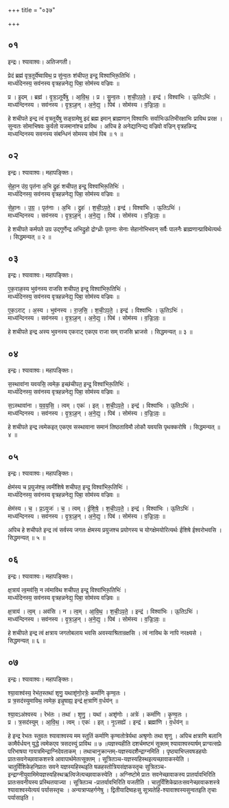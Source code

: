 +++
title = "०३७"

+++


## ०१
इन्द्रः। श्यावाश्वः। अतिजगती।

प्रेदं ब्रह्म॑ वृत्र॒तूर्ये॑ष्वाविथ॒ प्र सु॑न्व॒तः श॑चीपत॒ इन्द्र॒ विश्वा॑भिरू॒तिभिः॑ ।  
माध्यं॑दिनस्य॒ सव॑नस्य वृत्रहन्ननेद्य॒ पिबा॒ सोम॑स्य वज्रिवः ॥

प्र । इ॒दम् । ब्रह्म॑ । वृ॒त्र॒ऽतूर्ये॑षु । आ॒वि॒थ॒ । प्र । सु॒न्व॒तः । श॒ची॒ऽप॒ते॒ । इन्द्र॑ । विश्वा॑भिः । ऊ॒तिऽभिः॑ ।  
माध्य॑न्दिनस्य । सव॑नस्य । वृ॒त्र॒ऽह॒न् । अ॒ने॒द्य॒ । पिब॑ । सोम॑स्य । व॒ज्रि॒ऽवः॒ ॥

हे शचीपते इन्द्र त्वं वृत्रतूर्येषु सङ्ग्रामेषु इदं ब्रह्म इमान् ब्राह्मणान् विश्वाभिः सर्वाभिःऊतिभीरक्षाभिः प्राविथ प्ररक्ष । सुन्वतः सोमाभिषवः कुर्वतो यजमानांश्च प्राविथ । अपिच हे अनेद्यानिन्द्य वज्रिवो वज्रिन् वृत्रहन्निन्द्र माध्यन्दिनस्य सवनस्य संबन्धिनं सोमस्य सोमं पिब ॥ १ ॥

## ०२
इन्द्रः। श्यावाश्वः। महापङ्क्तिः।

से॒हा॒न उ॑ग्र॒ पृत॑ना अ॒भि द्रुहः॑ शचीपत॒ इन्द्र॒ विश्वा॑भिरू॒तिभिः॑ ।  
माध्यं॑दिनस्य॒ सव॑नस्य वृत्रहन्ननेद्य॒ पिबा॒ सोम॑स्य वज्रिवः ॥

से॒हा॒नः । उ॒ग्र॒ । पृत॑नाः । अ॒भि । द्रुहः॑ । श॒ची॒ऽप॒ते॒ । इन्द्र॑ । विश्वा॑भिः । ऊ॒तिऽभिः॑ ।  
माध्य॑न्दिनस्य । सव॑नस्य । वृ॒त्र॒ऽह॒न् । अ॒ने॒द्य॒ । पिब॑ । सोम॑स्य । व॒ज्रि॒ऽवः॒ ॥

हे शचीपते कर्मपते उग्र उद्गूर्णेन्द्र अभिद्रुहो द्रोग्ध्रीः पृतनाः सेनाः सेहानोभिभवन् सर्वैः पालनैः ब्राह्मणान्प्राविथेत्यर्थः । सिद्धमन्यत् ॥ २ ॥

## ०३
इन्द्रः। श्यावाश्वः। महापङ्क्तिः।

ए॒क॒राळ॒स्य भुव॑नस्य राजसि शचीपत॒ इन्द्र॒ विश्वा॑भिरू॒तिभिः॑ ।  
माध्यं॑दिनस्य॒ सव॑नस्य वृत्रहन्ननेद्य॒ पिबा॒ सोम॑स्य वज्रिवः ॥

ए॒क॒ऽराट् । अ॒स्य । भुव॑नस्य । रा॒ज॒सि॒ । श॒ची॒ऽप॒ते॒ । इन्द्र॑ । विश्वा॑भिः । ऊ॒तिऽभिः॑ ।  
माध्य॑न्दिनस्य । सव॑नस्य । वृ॒त्र॒ऽह॒न् । अ॒ने॒द्य॒ । पिब॑ । सोम॑स्य । व॒ज्रि॒ऽवः॒ ॥

हे शचीपते इन्द्र अस्य भुवनस्य एकराट् एकएव राजा सम् राजसि भ्राजसे । सिद्धमन्यत् ॥ ३ ॥

## ०४
इन्द्रः। श्यावाश्वः। महापङ्क्तिः।

स॒स्थावा॑ना यवयसि॒ त्वमेक॒ इच्छ॑चीपत॒ इन्द्र॒ विश्वा॑भिरू॒तिभिः॑ ।  
माध्यं॑दिनस्य॒ सव॑नस्य वृत्रहन्ननेद्य॒ पिबा॒ सोम॑स्य वज्रिवः ॥

स॒ऽस्थावा॑ना । य॒व॒य॒सि॒ । त्वम् । एकः॑ । इत् । श॒ची॒ऽप॒ते॒ । इन्द्र॑ । विश्वा॑भिः । ऊ॒तिऽभिः॑ ।  
माध्य॑न्दिनस्य । सव॑नस्य । वृ॒त्र॒ऽह॒न् । अ॒ने॒द्य॒ । पिब॑ । सोम॑स्य । व॒ज्रि॒ऽवः॒ ॥

हे शचीपते इन्द्र त्वमेकइत् एकएव सस्थावाना समानं तिष्ठताविमौ लोकौ यवयसि पृथक्करोषि । सिद्धमन्यत् ॥ ४ ॥

## ०५
इन्द्रः। श्यावाश्वः। महापङ्क्तिः।

क्षेम॑स्य च प्र॒युज॑श्च॒ त्वमी॑शिषे शचीपत॒ इन्द्र॒ विश्वा॑भिरू॒तिभिः॑ ।  
माध्यं॑दिनस्य॒ सव॑नस्य वृत्रहन्ननेद्य॒ पिबा॒ सोम॑स्य वज्रिवः ॥

क्षेम॑स्य । च॒ । प्र॒ऽयुजः॑ । च॒ । त्वम् । ई॒शि॒षे॒ । श॒ची॒ऽप॒ते॒ । इन्द्र॑ । विश्वा॑भिः । ऊ॒तिऽभिः॑ ।  
माध्य॑न्दिनस्य । सव॑नस्य । वृ॒त्र॒ऽह॒न् । अ॒ने॒द्य॒ । पिब॑ । सोम॑स्य । व॒ज्रि॒ऽवः॒ ॥

अपिच हे शचीपते इन्द्र त्वं सर्वस्य जगतः क्षेमस्य प्रयुजश्च प्रयोगस्य च योगक्षेमयोरित्यर्थः ईशिषे ईश्वरोभवसि । सिद्धमन्यत् ॥ ५ ॥

## ०६
इन्द्रः। श्यावाश्वः। महापङ्क्तिः।

क्ष॒त्राय॑ त्व॒मव॑सि॒ न त्व॑माविथ शचीपत॒ इन्द्र॒ विश्वा॑भिरू॒तिभिः॑ ।  
माध्यं॑दिनस्य॒ सव॑नस्य वृत्रहन्ननेद्य॒ पिबा॒ सोम॑स्य वज्रिवः ॥

क्ष॒त्राय॑ । त्व॒म् । अव॑सि । न । त्व॒म् । आ॒वि॒थ॒ । श॒ची॒ऽप॒ते॒ । इन्द्र॑ । विश्वा॑भिः । ऊ॒तिऽभिः॑ ।  
माध्य॑न्दिनस्य । सव॑नस्य । वृ॒त्र॒ऽह॒न् । अ॒ने॒द्य॒ । पिब॑ । सोम॑स्य । व॒ज्रि॒ऽवः॒ ॥

हे शचीपते इन्द्र त्वं क्षत्राय जगतोबलाय भवसि अवस्याश्रितान्रक्षसि । त्वं नाविथ के नापि नरक्ष्यसे । सिद्धमन्यत् ॥ ६ ॥

## ०७
इन्द्रः। श्यावाश्वः। महापङ्क्तिः।

श्या॒वाश्व॑स्य॒ रेभ॑त॒स्तथा॑ शृणु॒ यथाशृ॑णो॒रत्रेः॒ कर्मा॑णि कृण्व॒तः ।  
प्र त्र॒सद॑स्युमाविथ॒ त्वमेक॒ इन्नृ॒षाह्य॒ इन्द्र॑ क्ष॒त्राणि॑ व॒र्धय॑न् ॥

श्या॒वऽअ॑श्वस्य । रेभ॑तः । तथा॑ । शृ॒णु॒ । यथा॑ । अशृ॑णोः । अत्रेः॑ । कर्मा॑णि । कृ॒ण्व॒तः ।  
प्र । त्र॒सद॑स्युम् । आ॒वि॒थ॒ । त्वम् । एकः॑ । इत् । नृ॒ऽसह्ये॑ । इन्द्र॑ । ब्रह्मा॑णि । व॒र्धय॑न् ॥

हे इन्द्र रेभतः स्तुवतः श्यावाश्वस्य मम स्तुतिं कर्माणि कृण्वतोत्रेर्यथा अश्रृणोः तथा शृणु । अपिच क्षत्राणि बलानि कामैर्वर्धयन् युद्धे त्वमेकएव त्रसदस्युं प्राविथ ॥ ७ ॥यज्ञस्यहीति दशर्चमष्टमं सूक्तम् श्यावाश्वस्यार्षम् प्राग्वत्सप्रेः परिभाषया गायत्रमिन्द्राग्निदेवताकम् । तथाचानुक्रान्तम्-यज्ञस्यदशैन्द्राग्नमिति । पृष्ठ्याभिप्लवषडहयोः प्रातःसवनेच्छावाकशस्त्रे आवापार्थमेतत्सूक्तम् । सूत्रितञ्च-यज्ञस्यहिस्थइत्यच्छावाकस्येति । चातुर्विंशिकेहनिप्रातः सवने यज्ञस्यहिस्थइति षळहस्तोत्रियसंज्ञकस्तृचः सुत्रितञ्च-इन्द्राग्नीयुवामिमेयज्ञस्यहिस्थऋत्विजेत्यच्छावाकस्येति । अग्निष्टोमे प्रातः सवनेच्छावाकस्य प्रातर्यावभिरिति प्रातःसवनीयस्य प्रस्थितयाज्या । सूत्रितञ्च -प्रातर्यावभिरिति यजतीति । चातुर्विंशिकेप्रातःसवनेच्छावाकशस्त्रे श्यावाश्वस्येत्ययं पर्यासस्तृचः । अन्यत्राप्यहर्गणेषु । द्वितीयादिष्वहःसु सूत्र्यतेहि-श्यावाश्वस्यसुन्वतइति तृचाः पर्यासाइति ।